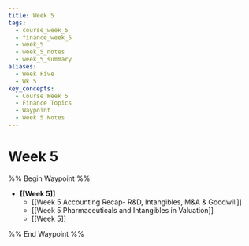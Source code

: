 ```yaml
---
title: Week 5
tags:
  - course_week_5
  - finance_week_5
  - week_5
  - week_5_notes
  - week_5_summary
aliases:
  - Week Five
  - Wk 5
key_concepts:
  - Course Week 5
  - Finance Topics
  - Waypoint
  - Week 5 Notes
---
```


# Week 5
%% Begin Waypoint %%
- **[[Week 5]]**
	- [[Week 5 Accounting Recap- R&D,     Intangibles,     M&A & Goodwill]]
	- [[Week 5 Pharmaceuticals and Intangibles in Valuation]]
	- [[Week 5]]

%% End Waypoint %%
